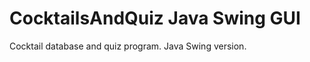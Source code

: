 CocktailsAndQuiz Java Swing GUI
===============================

Cocktail database and quiz program.
Java Swing version.
